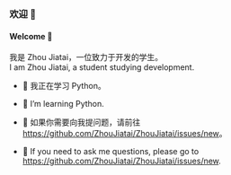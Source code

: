 <!--本作品采用 CC BY-NC-ND 4.0 进行许可。-->

### 欢迎 👋
#### Welcome 👋

我是 Zhou Jiatai，一位致力于开发的学生。  
I am Zhou Jiatai, a student studying development.

- 🌱 我正在学习 Python。
- 🌱 I’m learning Python.

- 💬 如果你需要向我提问题，请前往 <https://github.com/ZhouJiatai/ZhouJiatai/issues/new>。
- 💬 If you need to ask me questions, please go to <https://github.com/ZhouJiatai/ZhouJiatai/issues/new>.

<!--
**ZhouJiatai/ZhouJiatai** is a ✨ _special_ ✨ repository because its `README.md` (this file) appears on your GitHub profile.

Here are some ideas to get you started:

- 🔭 I’m currently working on ...
- 🌱 I’m currently learning ...
- 👯 I’m looking to collaborate on ...
- 🤔 I’m looking for help with ...
- 💬 Ask me about ...
- 📫 How to reach me: ...
- 😄 Pronouns: ...
- ⚡ Fun fact: ...
-->
